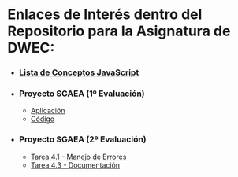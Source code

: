 # Enlaces de Interés dentro del Repositorio para la Asignatura de DWEC:

- ### [Lista de Conceptos JavaScript](LISTA%20DE%20CONCEPTOS%20JAVASCRIPT.md)
- ### Proyecto SGAEA (1º Evaluación)
    - [Aplicación](https://aloncraftmc.github.io/DWEC_VIEW_HernandezRobles_Alonso/SGAEA/Original%20(1%C2%AA%20Evaluaci%C3%B3n)/index.html)
    - [Código](SGAEA/Original%20(1ª%20Evaluación)/script.js)
- ### Proyecto SGAEA (2º Evaluación)
    - [Tarea 4.1 - Manejo de Errores](SGAEA/Tarea_4_1/script.js)
    - [Tarea 4.3 - Documentación](SGAEA/Tarea_4_3/docs/index.html)